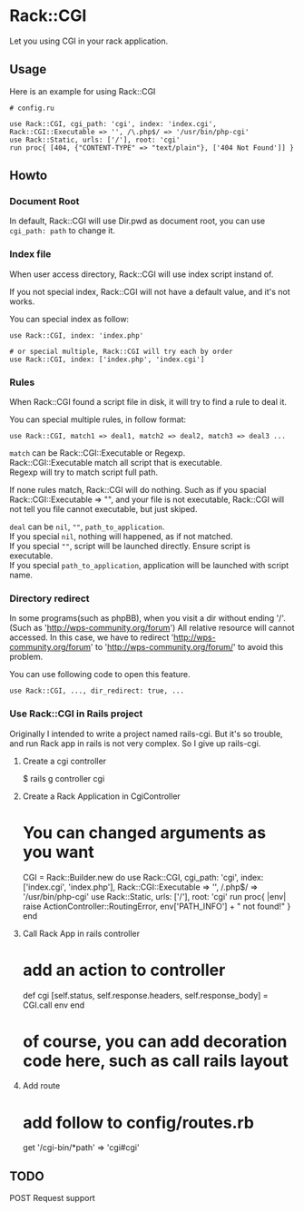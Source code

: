 Rack::CGI
=========

Let you using CGI in your rack application.

Usage
-----

Here is an example for using Rack::CGI

    # config.ru

    use Rack::CGI, cgi_path: 'cgi', index: 'index.cgi', Rack::CGI::Executable => '', /\.php$/ => '/usr/bin/php-cgi'
    use Rack::Static, urls: ['/'], root: 'cgi'
    run proc{ [404, {"CONTENT-TYPE" => "text/plain"}, ['404 Not Found']] }

Howto
-----

### Document Root

In default, Rack::CGI will use Dir.pwd as document root, you can use `cgi_path: path` to change it.

### Index file

When user access directory, Rack::CGI will use index script instand of.

If you not special index, Rack::CGI will not have a default value, and it's not works.

You can special index as follow:

    use Rack::CGI, index: 'index.php'

    # or special multiple, Rack::CGI will try each by order
    use Rack::CGI, index: ['index.php', 'index.cgi']

### Rules 

When Rack::CGI found a script file in disk, it will try to find a rule to deal it.

You can special multiple rules, in follow format:

    use Rack::CGI, match1 => deal1, match2 => deal2, match3 => deal3 ...

`match` can be Rack::CGI::Executable or Regexp.  
Rack::CGI::Executable match all script that is executable.  
Regexp will try to match script full path.

If none rules match, Rack::CGI will do nothing. Such as if you spacial Rack::CGI::Executable => "", 
and your file is not executable, Rack::CGI will not tell you file cannot executable, but just skiped.

`deal` can be `nil`, `""`, `path_to_application`.  
If you special `nil`, nothing will happened, as if not matched.  
If you special `""`, script will be launched directly. Ensure script is executable.  
If you special `path_to_application`, application will be launched with script name.

### Directory redirect

In some programs(such as phpBB), when you visit a dir without ending '/'. (Such as 'http://wps-community.org/forum')
All relative resource will cannot accessed. In this case, we have to redirect 'http://wps-community.org/forum' to 
'http://wps-community.org/forum/' to avoid this problem.

You can use following code to open this feature.

    use Rack::CGI, ..., dir_redirect: true, ...

### Use Rack::CGI in Rails project

Originally I intended to write a project named rails-cgi.
But it's so trouble, and run Rack app in rails is not very complex.
So I give up rails-cgi.

1. Create a cgi controller

    $ rails g controller cgi

2. Create a Rack Application in CgiController

    # You can changed arguments as you want
    CGI = Rack::Builder.new do
      use Rack::CGI, cgi_path: 'cgi', index: ['index.cgi', 'index.php'], Rack::CGI::Executable => '', /\.php$/ => '/usr/bin/php-cgi'
      use Rack::Static, urls: ['/'], root: 'cgi'
      run proc{ |env| raise ActionController::RoutingError, env['PATH_INFO'] + " not found!" }
    end

3. Call Rack App in rails controller

    # add an action to controller
    def cgi
      [self.status, self.response.headers, self.response_body] = CGI.call env
    end
    # of course, you can add decoration code here, such as call rails layout

4. Add route

    # add follow to config/routes.rb
    get '/cgi-bin/*path' => 'cgi#cgi'

TODO
----

POST Request support
